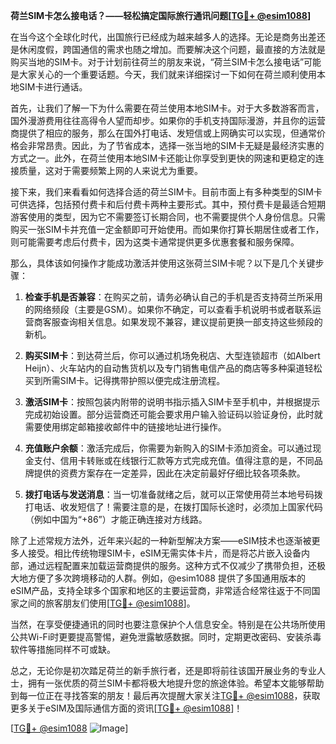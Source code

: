 **荷兰SIM卡怎么接电话？——轻松搞定国际旅行通讯问题[[TG💪+ @esim1088](https://t.me/s/esim1088)]**

在当今这个全球化时代，出国旅行已经成为越来越多人的选择。无论是商务出差还是休闲度假，跨国通信的需求也随之增加。而要解决这个问题，最直接的方法就是购买当地的SIM卡。对于计划前往荷兰的朋友来说，“荷兰SIM卡怎么接电话”可能是大家关心的一个重要话题。今天，我们就来详细探讨一下如何在荷兰顺利使用本地SIM卡进行通话。

首先，让我们了解一下为什么需要在荷兰使用本地SIM卡。对于大多数游客而言，国外漫游费用往往高得令人望而却步。如果你的手机支持国际漫游，并且你的运营商提供了相应的服务，那么在国外打电话、发短信或上网确实可以实现，但通常价格会非常昂贵。因此，为了节省成本，选择一张当地的SIM卡无疑是最经济实惠的方式之一。此外，在荷兰使用本地SIM卡还能让你享受到更快的网速和更稳定的连接质量，这对于需要频繁上网的人来说尤为重要。

接下来，我们来看看如何选择合适的荷兰SIM卡。目前市面上有多种类型的SIM卡可供选择，包括预付费卡和后付费卡两种主要形式。其中，预付费卡是最适合短期游客使用的类型，因为它不需要签订长期合同，也不需要提供个人身份信息。只需购买一张SIM卡并充值一定金额即可开始使用。而如果你打算长期居住或者工作，则可能需要考虑后付费卡，因为这类卡通常提供更多优惠套餐和服务保障。

那么，具体该如何操作才能成功激活并使用这张荷兰SIM卡呢？以下是几个关键步骤：

1. **检查手机是否兼容**：在购买之前，请务必确认自己的手机是否支持荷兰所采用的网络频段（主要是GSM）。如果你不确定，可以查看手机说明书或者联系运营商客服查询相关信息。如果发现不兼容，建议提前更换一部支持这些频段的新机。

2. **购买SIM卡**：到达荷兰后，你可以通过机场免税店、大型连锁超市（如Albert Heijn）、火车站内的自动售货机以及专门销售电信产品的商店等多种渠道轻松买到所需SIM卡。记得携带护照以便完成注册流程。

3. **激活SIM卡**：按照包装内附带的说明书指示插入SIM卡至手机中，并根据提示完成初始设置。部分运营商还可能会要求用户输入验证码以验证身份，此时就需要使用绑定邮箱接收邮件中的链接地址进行操作。

4. **充值账户余额**：激活完成后，你需要为新购入的SIM卡添加资金。可以通过现金支付、信用卡转账或在线银行汇款等方式完成充值。值得注意的是，不同品牌提供的资费方案存在一定差异，因此在决定前最好仔细比较各项条款。

5. **拨打电话与发送消息**：当一切准备就绪之后，就可以正常使用荷兰本地号码拨打电话、收发短信了！需要注意的是，在拨打国际长途时，必须加上国家代码（例如中国为“+86”）才能正确连接对方线路。

除了上述常规方法外，近年来兴起的一种新型解决方案——eSIM技术也逐渐被更多人接受。相比传统物理SIM卡，eSIM无需实体卡片，而是将芯片嵌入设备内部，通过远程配置来加载运营商提供的服务。这种方式不仅减少了携带负担，还极大地方便了多次跨境移动的人群。例如，@esim1088 提供了多国通用版本的eSIM产品，支持全球多个国家和地区的主要运营商，非常适合经常往返于不同国家之间的旅客朋友们使用[[TG💪+ @esim1088](https://t.me/s/esim1088)]。

当然，在享受便捷通讯的同时也要注意保护个人信息安全。特别是在公共场所使用公共Wi-Fi时更要提高警惕，避免泄露敏感数据。同时，定期更改密码、安装杀毒软件等措施同样不可或缺。

总之，无论你是初次踏足荷兰的新手旅行者，还是即将前往该国开展业务的专业人士，拥有一张优质的荷兰SIM卡都将极大地提升您的旅途体验。希望本文能够帮助到每一位正在寻找答案的朋友！最后再次提醒大家关注[TG💪+ @esim1088](https://t.me/s/esim1088)，获取更多关于eSIM及国际通信方面的资讯[[TG💪+ @esim1088](https://t.me/s/esim1088)]！

[[TG💪+ @esim1088](https://t.me/s/esim1088) ![Image](https://i.postimg.cc/4NQfJmqS/Snipaste-2025-05-13-00-14-12.png)]